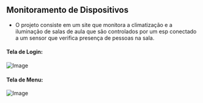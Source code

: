 ## Monitoramento de Dispositivos

- O projeto consiste em um site que monitora a climatização e a iluminação de salas de aula que são controlados por um esp conectado a um sensor que verifica presença de pessoas na sala.

#### Tela de Login:
![Image](https://github.com/user-attachments/assets/628d6e15-2e13-445c-9c31-2e1cddf872ca)

#### Tela de Menu:
![Image](https://github.com/user-attachments/assets/4de4663f-ce99-4313-bb3d-f5386fba8fdc)
